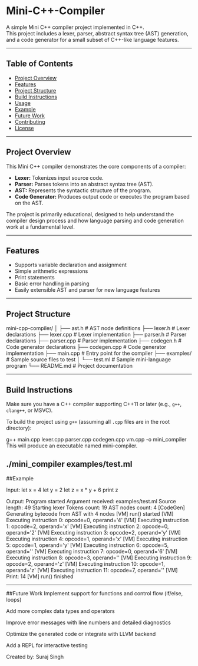 # Mini-C++-Compiler


A simple Mini C++ compiler project implemented in C++.  
This project includes a lexer, parser, abstract syntax tree (AST) generation, and a code generator for a small subset of C++-like language features.

---

## Table of Contents
- [Project Overview](#project-overview)
- [Features](#features)
- [Project Structure](#project-structure)
- [Build Instructions](#build-instructions)
- [Usage](#usage)
- [Example](#example)
- [Future Work](#future-work)
- [Contributing](#contributing)
- [License](#license)

---

## Project Overview

This Mini C++ compiler demonstrates the core components of a compiler:
- **Lexer:** Tokenizes input source code.
- **Parser:** Parses tokens into an abstract syntax tree (AST).
- **AST:** Represents the syntactic structure of the program.
- **Code Generator:** Produces output code or executes the program based on the AST.

The project is primarily educational, designed to help understand the compiler design process and how language parsing and code generation work at a fundamental level.

---

## Features

- Supports variable declaration and assignment
- Simple arithmetic expressions
- Print statements
- Basic error handling in parsing
- Easily extensible AST and parser for new language features

---

## Project Structure
mini-cpp-compiler/
│
├── ast.h # AST node definitions
├── lexer.h # Lexer declarations
├── lexer.cpp # Lexer implementation
├── parser.h # Parser declarations
├── parser.cpp # Parser implementation
├── codegen.h # Code generator declarations
├── codegen.cpp # Code generator implementation
├── main.cpp # Entry point for the compiler
├── examples/ # Sample source files to test
│ └── test.ml # Sample mini-language program
└── README.md # Project documentation



---

## Build Instructions

Make sure you have a C++ compiler supporting C++11 or later (e.g., `g++`, `clang++`, or MSVC).

To build the project using `g++` (assuming all `.cpp` files are in the root directory):


g++ main.cpp lexer.cpp parser.cpp codegen.cpp vm.cpp -o mini_compiler
This will produce an executable named mini-compiler.

./mini_compiler examples/test.ml
---

##Example

Input:
let x = 4
let y = 2
let z = x * y + 6
print z


Output:
Program started
Argument received: examples/test.ml
Source length: 49
Starting lexer
Tokens count: 19
AST nodes count: 4
[CodeGen] Generating bytecode from AST with 4 nodes
[VM] run() started
[VM] Executing instruction 0: opcode=0, operand='4'
[VM] Executing instruction 1: opcode=2, operand='x'
[VM] Executing instruction 2: opcode=0, operand='2'
[VM] Executing instruction 3: opcode=2, operand='y'
[VM] Executing instruction 4: opcode=1, operand='x'
[VM] Executing instruction 5: opcode=1, operand='y'
[VM] Executing instruction 6: opcode=5, operand=''
[VM] Executing instruction 7: opcode=0, operand='6'
[VM] Executing instruction 8: opcode=3, operand=''
[VM] Executing instruction 9: opcode=2, operand='z'
[VM] Executing instruction 10: opcode=1, operand='z'
[VM] Executing instruction 11: opcode=7, operand=''
[VM] Print: 14
[VM] run() finished

---

##Future Work
Implement support for functions and control flow (if/else, loops)

Add more complex data types and operators

Improve error messages with line numbers and detailed diagnostics

Optimize the generated code or integrate with LLVM backend

Add a REPL for interactive testing





Created by:
Suraj Singh

